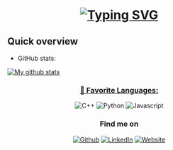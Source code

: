 
<h1 align = "center">
<a href="https://git.io/typing-svg"><img src="https://readme-typing-svg.herokuapp.com?font=Fira+Code&size=75&duration=1500&pause=600&color=0CE82B&background=000000EE&center=true&vCenter=true&multiline=true&width=1920&height=384&lines=Hello+there!;My+name+is+Kai;Welcome+to+my+Github+profile" alt="Typing SVG" /></a>
</h1>

## Quick overview
* GitHub stats:  
<a href="https://github.com/anuraghazra/github-readme-stats">
  <img align="center" src="https://github-readme-stats.anuraghazra1.vercel.app/api?username=kaaiih&show_icons=true&line_height=27&include_all_commits=true" alt="My github stats" />


<h3 align="center">📄 Favorite Languages:</h3>
<p align="center">
<a target="_blank"><img alt="C++" src="https://img.shields.io/badge/C%2B%2B-00599C?style=for-the-badge&logo=c%2B%2B&logoColor=white"/></a> 
<a target="_blank"><img alt="Python" src="https://img.shields.io/badge/Python-3776AB?style=for-the-badge&logo=python&logoColor=white"/></a> 
<a target="_blank"><img alt="Javascript" src="https://img.shields.io/badge/JavaScript-F7DF1E?style=for-the-badge&logo=javascript&logoColor=black"/></a> 

</p>

<h3 align="center">Find me on</h3>
<p align="center"><a 
href="https://github.com/kaaiih" target="_blank"><img alt="Github" 
src="https://img.shields.io/badge/GitHub-%2312100E.svg?&style=for-the-badge&logo=Github&logoColor=white" /></a> <a 
href="https://www.linkedin.com/in/kai-hoenshell/" target="_blank"><img alt="LinkedIn" 
src="https://img.shields.io/badge/linkedin-%2312100E.svg?&style=for-the-badge&logo=linkedin&logoColor=blue" /></a> <a 
href="https://kaaiih.github.io/kaihoensh.github.io/" target="_blank"><img alt="Website" 
src="https://img.shields.io/badge/Website-Online-green?style=for-the-badge&logo=appveyor" /></a><br><a
</p>
